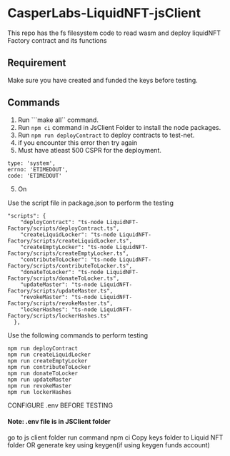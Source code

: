 # CasperLabs-LiquidNFT-jsClient

This repo has the fs filesystem code to read wasm and deploy liquidNFT Factory contract and its functions

## Requirement

Make sure you have created and funded the keys before testing.

## Commands

1. Run ```make all`` command.
2. Run ```npm ci``` command in JsClient Folder to install the node packages.
3. Run ```npm run deployContract``` to deploy contracts to test-net.
4. if you encounter this error then try again 
5. Must have atleast 500 CSPR for the deployment.
  ```
  type: 'system',
  errno: 'ETIMEDOUT',
  code: 'ETIMEDOUT'
  ```
5. On

Use the script file in package.json to perform the testing
```
"scripts": {
    "deployContract": "ts-node LiquidNFT-Factory/scripts/deployContract.ts",
    "createLiquidLocker": "ts-node LiquidNFT-Factory/scripts/createLiquidLocker.ts",
    "createEmptyLocker": "ts-node LiquidNFT-Factory/scripts/createEmptyLocker.ts",
    "contributeToLocker": "ts-node LiquidNFT-Factory/scripts/contributeToLocker.ts",
    "donateToLocker": "ts-node LiquidNFT-Factory/scripts/donateToLocker.ts",
    "updateMaster": "ts-node LiquidNFT-Factory/scripts/updateMaster.ts",
    "revokeMaster": "ts-node LiquidNFT-Factory/scripts/revokeMaster.ts",
    "lockerHashes": "ts-node LiquidNFT-Factory/scripts/lockerHashes.ts"
  },
```

Use the following commands to perform testing
```
npm run deployContract
npm run createLiquidLocker
npm run createEmptyLocker
npm run contributeToLocker
npm run donateToLocker
npm run updateMaster
npm run revokeMaster
npm run lockerHashes

```

CONFIGURE .env BEFORE TESTING

#### Note: .env file is in JSClient folder

go to js client folder
run command npm ci
Copy keys folder to Liquid NFT folder OR generate key using keygen(if using keygen funds account)
